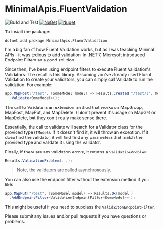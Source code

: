# MinimalApis.FluentValidation

![Build and Test](https://github.com/shawnwildermuth/MinimalApis/actions/workflows/validation.yml/badge.svg)
[![NuGet](https://img.shields.io/nuget/v/MinimalApis.FluentValidation)](https://nuget.org/packages/MinimalApis.FluentValidation) [![Nuget](https://img.shields.io/nuget/dt/MinimalApis.FluentValidation
)](https://nuget.org/packages/MinimalApis.FluentValidation)

To install the package:

```
dotnet add package MinimalApis.FluentValidation
```


I'm a big fan of how Fluent Validation works, but as I was teaching Minimal APIs - it was tedious to add validation. In .NET 7, Microsoft introduced Endpoint Filters as a good solution.

Since then, I've been using endpoint filters to execute Fluent Validation's Validators. The result is this library. Assuming you've already used Fluent Validation to create your validators, you can simply call Validate to run the validation. For example:

```cs
app.MapPost("/test", (SomeModel model) => Results.Created("/test/1", model))
  .Validate<SomeModel>();
```

The call to Validate is an extension method that works on MapGroup, MapPost, MapPut, and MapDelete. (I don't prevent it's usage on MapGet or MapDelete, but they don't really make sense there. 

Essentially, the call to validate will search for a Validator class for the provided type (`TModel`). If it doesn't find it, it will throw an exception. If it does find the validator, it will find find any parameters that match the provided type and validate it using the validator. 

Finally, if there are any validation errors, it returns a `ValidationProblem`:

```cs
Results.ValidationProblem(...);
```

> Note, the validators are called asynchronously.

You can also use the endpoint filter without the extension method if you like:

```cs
app.MapPut("/test", (SomeModel model) => Results.Ok(model))
  .AddEndpointFilter<ValidationEndpointFilter<SomeModel>>();
```

This might be useful if you need to subclass the `ValidaitonEndpointFilter`.

Please submit any issues and/or pull requests if you have questions or problems.